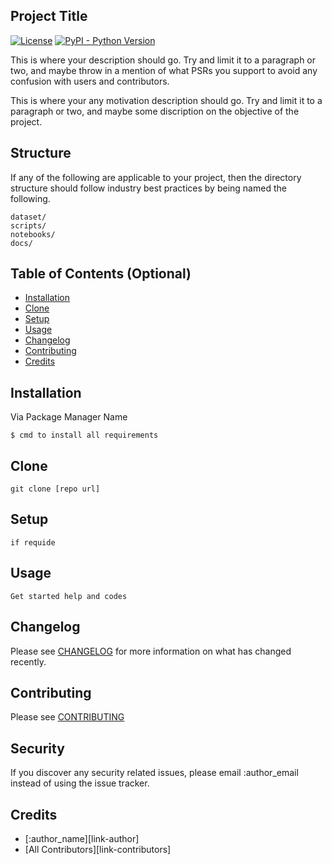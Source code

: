 ## Project Title
[![License](http://img.shields.io/:license-mit-blue.svg?style=flat-square)](http://badges.mit-license.org)
[![PyPI - Python Version](https://img.shields.io/pypi/pyversions/3)](https://www.python.org)

This is where your description should go. Try and limit it to a paragraph or two, and maybe throw in a mention of what
PSRs you support to avoid any confusion with users and contributors.

This is where your any motivation description should go. Try and limit it to a paragraph or two, and maybe some discription
on the objective of the project.

## Structure

If any of the following are applicable to your project, then the directory structure should follow industry best practices by being named the following.

```
dataset/
scripts/
notebooks/
docs/
```
## Table of Contents (Optional)

- [Installation](#installation)
- [Clone](#Clone)
- [Setup](#Setup)
- [Usage](#Clone)
- [Changelog](#Changelog)
- [Contributing](#contributing)
- [Credits](#Credits)

## Installation

Via Package Manager Name

``` 
$ cmd to install all requirements
```

## Clone

```
git clone [repo url]
```

## Setup

```
if requide
```

## Usage

``` 
Get started help and codes
```

## Changelog

Please see [CHANGELOG](CHANGELOG.md) for more information on what has changed recently.

## Contributing

Please see [CONTRIBUTING](CONTRIBUTING.md)

## Security

If you discover any security related issues, please email :author_email instead of using the issue tracker.

## Credits

- [:author_name][link-author]
- [All Contributors][link-contributors]
